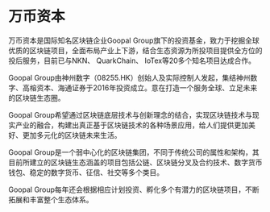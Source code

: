 # 

# 万币资本

万币资本是国际知名区块链企业Goopal Group旗下的投资基金，致力于挖掘全球优质的区块链项目，全面布局产业上下游，结合生态资源为所投项目提供全方位的投后服务，目前已与NKN、 QuarkChain、 IoTex等20多个知名项目达成合作。

Goopal Group由神州数字（08255.HK）创始人及实际控制人发起，集结神州数字、高榕资本、海通证券于2016年投资成立。意在打造一个服务全球、立足未来的区块链生态圈。

Goopal Group希望通过区块链底层技术与创新理念的结合，实现区块链技术与现实产业的融合，构建出真正基于区块链技术的各种场景应用，给人们提供更加美好、更加多元化的区块链未来生活。

Goopal Group是一个弱中心化的区块链集团，不同于传统公司的属性和架构，其目前所建立的区块链生态涵盖的项目包括公链、区块链分叉及合约技术、数字货币钱包、稳定的数字货币、征信、社交等多个类目。

Goopal Group每年还会根据相应计划投资、孵化多个有潜力的区块链项目，不断拓展和丰富整个生态体系。

